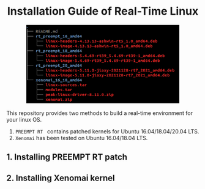 <div align="center">

#  Installation Guide of Real-Time Linux
<img width="400" src="/folder.png">
</div>

This repository provides two methods to build a real-time environment for your linux OS. 
1. `PREEMPT RT ` contains patched kernels for Ubuntu 16.04/18.04/20.04 LTS. 
2. `Xenomai` has been tested on Ubuntu 16.04/18.04 LTS.

## 1. Installing PREEMPT RT patch


## 2. Installing Xenomai kernel
